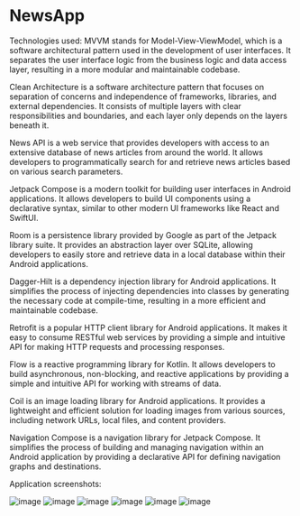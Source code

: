 # NewsApp
Technologies used:
MVVM stands for Model-View-ViewModel, which is a software architectural pattern used in the development of user interfaces. It separates the user interface logic from the business logic and data access layer, resulting in a more modular and maintainable codebase.

Clean Architecture is a software architecture pattern that focuses on separation of concerns and independence of frameworks, libraries, and external dependencies. It consists of multiple layers with clear responsibilities and boundaries, and each layer only depends on the layers beneath it.

News API is a web service that provides developers with access to an extensive database of news articles from around the world. It allows developers to programmatically search for and retrieve news articles based on various search parameters.

Jetpack Compose is a modern toolkit for building user interfaces in Android applications. It allows developers to build UI components using a declarative syntax, similar to other modern UI frameworks like React and SwiftUI.

Room is a persistence library provided by Google as part of the Jetpack library suite. It provides an abstraction layer over SQLite, allowing developers to easily store and retrieve data in a local database within their Android applications.

Dagger-Hilt is a dependency injection library for Android applications. It simplifies the process of injecting dependencies into classes by generating the necessary code at compile-time, resulting in a more efficient and maintainable codebase.

Retrofit is a popular HTTP client library for Android applications. It makes it easy to consume RESTful web services by providing a simple and intuitive API for making HTTP requests and processing responses.

Flow is a reactive programming library for Kotlin. It allows developers to build asynchronous, non-blocking, and reactive applications by providing a simple and intuitive API for working with streams of data.

Coil is an image loading library for Android applications. It provides a lightweight and efficient solution for loading images from various sources, including network URLs, local files, and content providers.

Navigation Compose is a navigation library for Jetpack Compose. It simplifies the process of building and managing navigation within an Android application by providing a declarative API for defining navigation graphs and destinations.

Application screenshots:

![image](https://user-images.githubusercontent.com/91003195/224978315-5584e97c-13e1-43bb-890c-5e0f9912187e.png)
![image](https://user-images.githubusercontent.com/91003195/224975979-448d6ebf-f28a-4e16-9245-41e9241c7bfe.png)
![image](https://user-images.githubusercontent.com/91003195/224976003-690153e9-7acf-4a13-a47a-f8b09f0a1b27.png)
![image](https://user-images.githubusercontent.com/91003195/224976021-c39cc202-72f4-42ec-b19f-6307be2b47c2.png)
![image](https://user-images.githubusercontent.com/91003195/224976045-28ecbe24-250c-4367-829d-7eb136e6b103.png)
![image](https://user-images.githubusercontent.com/91003195/224976131-11551daa-1c2f-4e40-b16a-24d2fbecb63b.png)
